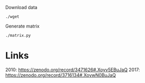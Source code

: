 Download data

    ./wget

Generate matrix

    ./matrix.py


# Links

2010: https://zenodo.org/record/3471626#.Xoyv5EBuJaQ
2017: https://zenodo.org/record/3716134#.XoywN0BuJaQ
